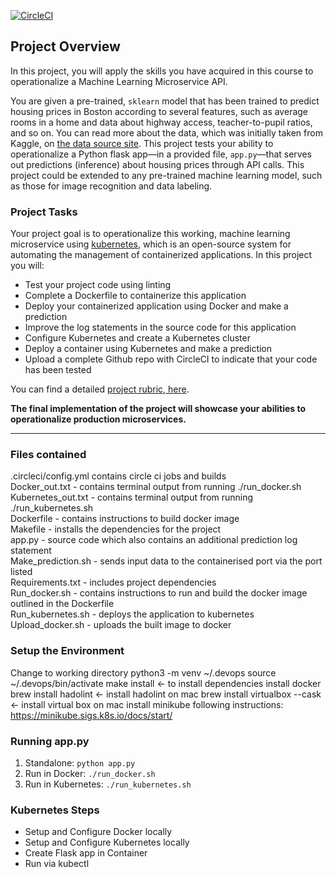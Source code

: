 [![CircleCI](https://circleci.com/gh/alinakhaliq/Project4/tree/main.svg?style=svg)](https://circleci.com/gh/alinakhaliq/Project4/tree/main)

## Project Overview

In this project, you will apply the skills you have acquired in this course to operationalize a Machine Learning Microservice API. 

You are given a pre-trained, `sklearn` model that has been trained to predict housing prices in Boston according to several features, such as average rooms in a home and data about highway access, teacher-to-pupil ratios, and so on. You can read more about the data, which was initially taken from Kaggle, on [the data source site](https://www.kaggle.com/c/boston-housing). This project tests your ability to operationalize a Python flask app—in a provided file, `app.py`—that serves out predictions (inference) about housing prices through API calls. This project could be extended to any pre-trained machine learning model, such as those for image recognition and data labeling.

### Project Tasks

Your project goal is to operationalize this working, machine learning microservice using [kubernetes](https://kubernetes.io/), which is an open-source system for automating the management of containerized applications. In this project you will:
* Test your project code using linting
* Complete a Dockerfile to containerize this application
* Deploy your containerized application using Docker and make a prediction
* Improve the log statements in the source code for this application
* Configure Kubernetes and create a Kubernetes cluster
* Deploy a container using Kubernetes and make a prediction
* Upload a complete Github repo with CircleCI to indicate that your code has been tested

You can find a detailed [project rubric, here](https://review.udacity.com/#!/rubrics/2576/view).

**The final implementation of the project will showcase your abilities to operationalize production microservices.**

---

### Files contained

.circleci/config.yml contains circle ci jobs and builds<br/>
Docker_out.txt - contains terminal output from running ./run_docker.sh<br/>
Kubernetes_out.txt - contains terminal output from running ./run_kubernetes.sh<br/>
Dockerfile - contains instructions to build docker image<br/>
Makefile - installs the dependencies for the project<br/>
app.py - source code which also contains an additional prediction log statement<br/>
Make_prediction.sh - sends input data to the containerised port via the port listed<br/>
Requirements.txt - includes project dependencies<br/>
Run_docker.sh - contains instructions to run and build the docker image outlined in the Dockerfile<br/>
Run_kubernetes.sh - deploys the application to kubernetes<br/>
Upload_docker.sh - uploads the built image to docker<br/>

### Setup the Environment

Change to working directory
python3 -m venv ~/.devops
source ~/.devops/bin/activate
make install <- to install dependencies
install docker
brew install hadolint <- install hadolint on mac
brew install virtualbox --cask <- install virtual box on mac
install minikube following instructions: https://minikube.sigs.k8s.io/docs/start/

### Running app.py

1. Standalone:  `python app.py`
2. Run in Docker:  `./run_docker.sh`
3. Run in Kubernetes:  `./run_kubernetes.sh`

### Kubernetes Steps

* Setup and Configure Docker locally
* Setup and Configure Kubernetes locally
* Create Flask app in Container
* Run via kubectl

